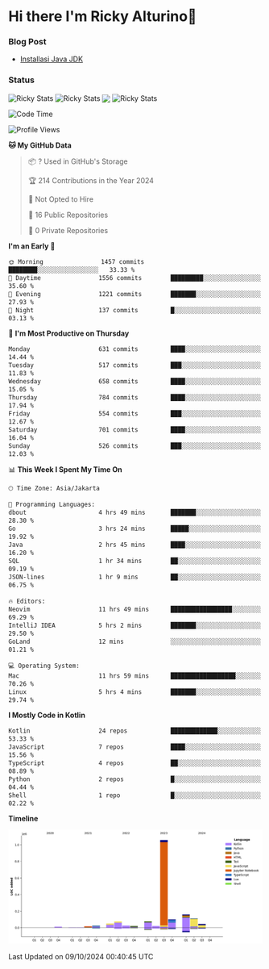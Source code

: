 # Hi there I'm Ricky Alturino👋

### Blog Post

<!-- BLOG-POST-LIST:START -->

- [Installasi Java JDK](https://onirutla.medium.com/installasi-java-jdk-ec701beeb5cb?source=rss-d9d81c918cc9------2)
<!-- BLOG-POST-LIST:END -->

### Status

<img align="center" alt="Ricky Stats" src="https://github-readme-stats.vercel.app/api?username=Alturino&theme=dark&show_icons=true&hide_border=false" />
<img align="center" alt="Ricky Stats" src="https://github-readme-stats.vercel.app/api/top-langs/?username=Alturino&theme=dark&show_icons=true&layout=compact"/>
<img align="center" width="640px" src="https://github-readme-stats.vercel.app/api/wakatime?username=Alturino&layout=compact&hide_border=true&theme=dark">
<img align="center" alt="Ricky Stats" src="https://leetcard.jacoblin.cool/onirutla?border=0&radius=20&ext=activity"/>

<!--START_SECTION:waka-->
![Code Time](http://img.shields.io/badge/Code%20Time-617%20hrs%2054%20mins-blue)

![Profile Views](http://img.shields.io/badge/Profile%20Views-0-blue)

**🐱 My GitHub Data** 

> 📦 ? Used in GitHub's Storage 
 > 
> 🏆 214 Contributions in the Year 2024
 > 
> 🚫 Not Opted to Hire
 > 
> 📜 16 Public Repositories 
 > 
> 🔑 0 Private Repositories 
 > 
**I'm an Early 🐤** 

```text
🌞 Morning                1457 commits        ████████░░░░░░░░░░░░░░░░░   33.33 % 
🌆 Daytime                1556 commits        █████████░░░░░░░░░░░░░░░░   35.60 % 
🌃 Evening                1221 commits        ███████░░░░░░░░░░░░░░░░░░   27.93 % 
🌙 Night                  137 commits         █░░░░░░░░░░░░░░░░░░░░░░░░   03.13 % 
```
📅 **I'm Most Productive on Thursday** 

```text
Monday                   631 commits         ████░░░░░░░░░░░░░░░░░░░░░   14.44 % 
Tuesday                  517 commits         ███░░░░░░░░░░░░░░░░░░░░░░   11.83 % 
Wednesday                658 commits         ████░░░░░░░░░░░░░░░░░░░░░   15.05 % 
Thursday                 784 commits         ████░░░░░░░░░░░░░░░░░░░░░   17.94 % 
Friday                   554 commits         ███░░░░░░░░░░░░░░░░░░░░░░   12.67 % 
Saturday                 701 commits         ████░░░░░░░░░░░░░░░░░░░░░   16.04 % 
Sunday                   526 commits         ███░░░░░░░░░░░░░░░░░░░░░░   12.03 % 
```


📊 **This Week I Spent My Time On** 

```text
🕑︎ Time Zone: Asia/Jakarta

💬 Programming Languages: 
dbout                    4 hrs 49 mins       ███████░░░░░░░░░░░░░░░░░░   28.30 % 
Go                       3 hrs 24 mins       █████░░░░░░░░░░░░░░░░░░░░   19.92 % 
Java                     2 hrs 45 mins       ████░░░░░░░░░░░░░░░░░░░░░   16.20 % 
SQL                      1 hr 34 mins        ██░░░░░░░░░░░░░░░░░░░░░░░   09.19 % 
JSON-lines               1 hr 9 mins         ██░░░░░░░░░░░░░░░░░░░░░░░   06.75 % 

🔥 Editors: 
Neovim                   11 hrs 49 mins      █████████████████░░░░░░░░   69.29 % 
IntelliJ IDEA            5 hrs 2 mins        ███████░░░░░░░░░░░░░░░░░░   29.50 % 
GoLand                   12 mins             ░░░░░░░░░░░░░░░░░░░░░░░░░   01.21 % 

💻 Operating System: 
Mac                      11 hrs 59 mins      ██████████████████░░░░░░░   70.26 % 
Linux                    5 hrs 4 mins        ███████░░░░░░░░░░░░░░░░░░   29.74 % 
```

**I Mostly Code in Kotlin** 

```text
Kotlin                   24 repos            █████████████░░░░░░░░░░░░   53.33 % 
JavaScript               7 repos             ████░░░░░░░░░░░░░░░░░░░░░   15.56 % 
TypeScript               4 repos             ██░░░░░░░░░░░░░░░░░░░░░░░   08.89 % 
Python                   2 repos             █░░░░░░░░░░░░░░░░░░░░░░░░   04.44 % 
Shell                    1 repo              █░░░░░░░░░░░░░░░░░░░░░░░░   02.22 % 
```



**Timeline**

![Lines of Code chart](https://raw.githubusercontent.com/Alturino/Alturino/main/assets/bar_graph.png)


 Last Updated on 09/10/2024 00:40:45 UTC
<!--END_SECTION:waka-->

